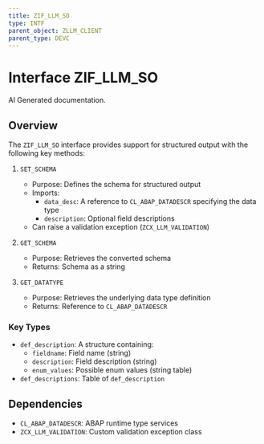```yaml
---
title: ZIF_LLM_SO
type: INTF
parent_object: ZLLM_CLIENT
parent_type: DEVC
---
```


# Interface ZIF_LLM_SO

AI Generated documentation.
## Overview

The `ZIF_LLM_SO` interface provides support for structured output with the following key methods:

1. `SET_SCHEMA`
   - Purpose: Defines the schema for structured output
   - Imports:
     - `data_desc`: A reference to `CL_ABAP_DATADESCR` specifying the data type
     - `description`: Optional field descriptions
   - Can raise a validation exception (`ZCX_LLM_VALIDATION`)

2. `GET_SCHEMA`
   - Purpose: Retrieves the converted schema
   - Returns: Schema as a string

3. `GET_DATATYPE`
   - Purpose: Retrieves the underlying data type definition
   - Returns: Reference to `CL_ABAP_DATADESCR`

### Key Types
- `def_description`: A structure containing:
  - `fieldname`: Field name (string)
  - `description`: Field description (string)
  - `enum_values`: Possible enum values (string table)
- `def_descriptions`: Table of `def_description`

## Dependencies

- `CL_ABAP_DATADESCR`: ABAP runtime type services
- `ZCX_LLM_VALIDATION`: Custom validation exception class


